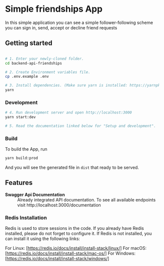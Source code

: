 # Simple friendships App

In this simple application you can see a simple follower-following scheme you can sign in, send, accept or decline friend requests

## Getting started

```bash

# 1. Enter your newly-cloned folder.
cd backend-api-friendships 

# 2. Create Environment variables file.
cp .env.example .env

# 3. Install dependencies. (Make sure yarn is installed: https://yarnpkg.com/lang/en/docs/install)
yarn
```

### Development
```bash
# 4. Run development server and open http://localhost:3000
yarn start:dev

# 5. Read the documentation linked below for "Setup and development".
```

### Build

To build the App, run

```bash
yarn build:prod
```

And you will see the generated file in `dist` that ready to be served.

## Features

<dl>
  <!-- <dt><b>Quick scaffolding</b></dt>
  <dd>Create modules, services, controller - right from the CLI!</dd> -->

  <dt><b>Swagger Api Documentation</b></dt>
  <dd>Already integrated API documentation. To see all available endpoints visit http://localhost:3000/documentation</dd>

</dl>

### Redis Installation
Redis is used to store sessions in the code. If you already have Redis installed, please do not forget to configure it. If Redis is not installed, you can install it using the following links:

For Linux:   [https://redis.io/docs/install/install-stack/linux/]
For macOS:   [https://redis.io/docs/install/install-stack/mac-os/]
For Windows: [https://redis.io/docs/install/install-stack/windows/]